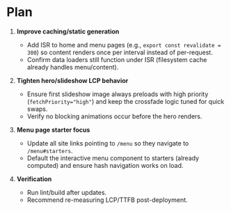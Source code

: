 # Plan

1. **Improve caching/static generation**
   - Add ISR to home and menu pages (e.g., `export const revalidate = 300`) so content renders once per interval instead of per-request.
   - Confirm data loaders still function under ISR (filesystem cache already handles menu/content).

2. **Tighten hero/slideshow LCP behavior**
   - Ensure first slideshow image always preloads with high priority (`fetchPriority="high"`) and keep the crossfade logic tuned for quick swaps.
   - Verify no blocking animations occur before the hero renders.

3. **Menu page starter focus**
   - Update all site links pointing to `/menu` so they navigate to `/menu#starters`.
   - Default the interactive menu component to starters (already computed) and ensure hash navigation works on load.

4. **Verification**
   - Run lint/build after updates.
   - Recommend re-measuring LCP/TTFB post-deployment.
